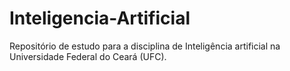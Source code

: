 # Inteligencia-Artificial
Repositório de estudo para a disciplina de Inteligência artificial na Universidade Federal do Ceará (UFC).
